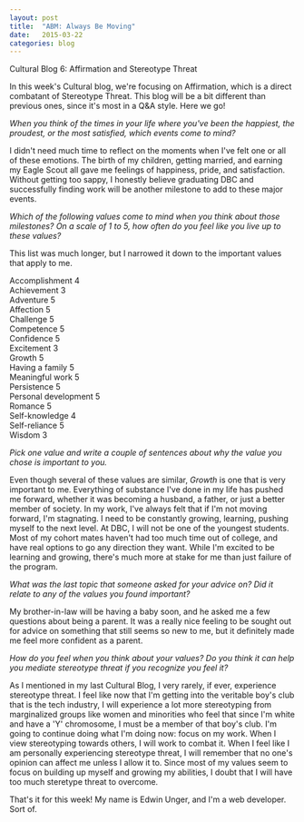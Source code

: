 ```yaml
---
layout: post
title:  "ABM: Always Be Moving"
date:   2015-03-22
categories: blog
---
```


Cultural Blog 6: Affirmation and Stereotype Threat

In this week's Cultural blog, we're focusing on Affirmation, which is a direct combatant of Stereotype Threat. This blog will be a bit different than previous ones, since it's most in a Q&A style. Here we go!

<em>When you think of the times in your life where you've been the happiest, the proudest, or the most satisfied, which events come to mind?</em>

I didn't need much time to reflect on the moments when I've felt one or all of these emotions. The birth of my children, getting married, and earning my Eagle Scout all gave me feelings of happiness, pride, and satisfaction. Without getting too sappy, I honestly believe graduating DBC and successfully finding work will be another milestone to add to these major events.

<em>Which of the following values come to mind when you think about those milestones? On a scale of 1 to 5, how often do you feel like you live up to these values?</em>

This list was much longer, but I narrowed it down to the important values that apply to me.

   Accomplishment           4<br>
   Achievement              3<br>
   Adventure                5<br>
   Affection                5<br>
   Challenge                5<br>
   Competence               5<br>
   Confidence               5<br>
   Excitement               3<br>
   Growth                   5<br>
   Having a family          5<br>
   Meaningful work          5<br>
   Persistence              5<br>
   Personal development     5<br>
   Romance                  5<br>
   Self-knowledge           4<br>
   Self-reliance            5<br>
   Wisdom                   3<br>

<em>Pick one value and write a couple of sentences about why the value you chose is important to you.</em>

Even though several of these values are similar, <em>Growth</em> is one that is very important to me. Everything of substance I've done in my life has pushed me forward, whether it was becoming a husband, a father, or just a better member of society. In my work, I've always felt that if I'm not moving forward, I'm stagnating. I need to be constantly growing, learning, pushing myself to the next level. At DBC, I will not be one of the youngest students. Most of my cohort mates haven't had too much time out of college, and have real options to go any direction they want. While I'm excited to be learning and growing, there's much more at stake for me than just failure of the program.

<em>What was the last topic that someone asked for your advice on? Did it relate to any of the values you found important?</em>

My brother-in-law will be having a baby soon, and he asked me a few questions about being a parent. It was a really nice feeling to be sought out for advice on something that still seems so new to me, but it definitely made me feel more confident as a parent.

<em>How do you feel when you think about your values? Do you think it can help you mediate stereotype threat if you recognize you feel it?</em>

As I mentioned in my last Cultural Blog, I very rarely, if ever, experience stereotype threat. I feel like now that I'm getting into the veritable boy's club that is the tech industry, I will experience a lot more stereotyping from marginalized groups like women and minorities who feel that since I'm white and have a 'Y' chromosome, I must be a member of that boy's club. I'm going to continue doing what I'm doing now: focus on my work. When I view stereotyping towards others, I will work to combat it. When I feel like I am personally experiencing stereotype threat, I will remember that no one's opinion can affect me unless I allow it to. Since most of my values seem to focus on building up myself and growing my abilities, I doubt that I will have too much steretype threat to overcome.

That's it for this week! My name is Edwin Unger, and I'm a web developer. Sort of.
